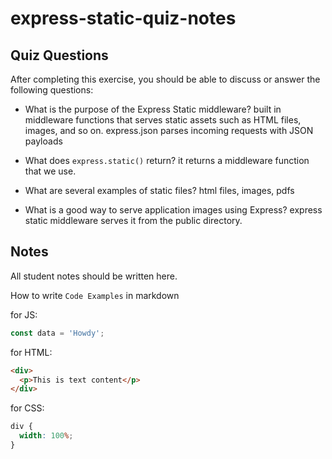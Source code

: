 # express-static-quiz-notes

## Quiz Questions

After completing this exercise, you should be able to discuss or answer the following questions:

- What is the purpose of the Express Static middleware?
  built in middleware functions that serves static assets such as HTML files, images, and so on. express.json parses incoming requests with JSON payloads

- What does `express.static()` return?
  it returns a middleware function that we use.

- What are several examples of static files?
  html files, images, pdfs

- What is a good way to serve application images using Express?
  express static middleware serves it from the public directory.

## Notes

All student notes should be written here.

How to write `Code Examples` in markdown

for JS:

```javascript
const data = 'Howdy';
```

for HTML:

```html
<div>
  <p>This is text content</p>
</div>
```

for CSS:

```css
div {
  width: 100%;
}
```
